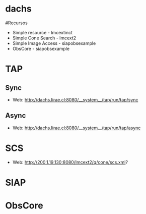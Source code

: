 dachs
=====

#Recursos

* Simple resource - lmcextinct
* Simple Cone Search - lmcext2
* Simple Image Access - siapobsexample
* ObsCore - siapobsexample

# TAP

## Sync
 * Web: http://dachs.lirae.cl:8080/__system__/tap/run/tap/sync

## Async
 * Web: http://dachs.lirae.cl:8080/__system__/tap/run/tap/async

# SCS
 * Web: http://200.1.19.130:8080/lmcext2/q/cone/scs.xml?
# SIAP

# ObsCore
